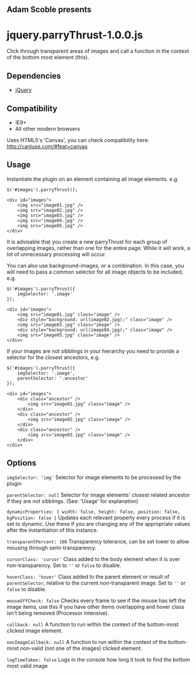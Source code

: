 ## Adam Scoble presents
# jquery.parryThrust-1.0.0.js
Click through transparent areas of images and call a function in the context of the bottom most element (this).

## Dependencies
* [jQuery](http://docs.jquery.com/)

## Compatibility
* IE9+
* All other modern browsers

Uses HTML5's 'Canvas', you can check compatibility here:
http://caniuse.com/#feat=canvas

## Usage
Instantiate the plugin on an element containing all image elements. e.g.

    $('#images').parryThrust();
    
    <div id="images">
        <img src="image01.jpg" />
        <img src="image02.jpg" />
        <img src="image03.jpg" />
        <img src="image04.jpg" />
        <img src="image05.jpg" />
    </div>

It is advisable that you create a new parryThrust for each group of overlapping images, rather than one for the entire page. While it will work, a lot of unnecessary processing will occur.

You can also use background-images, or a combination. In this case, you will need to pass a common selector for all image objects to be included, e.g.

	$('#images').parryThrust({
    	imgSelector: '.image'
	});

	<div id="images">
	    <img src="image01.jpg" class="image" />
	    <div style="background: url(image02.jpg);" class="image" />
	    <img src="image03.jpg" class="image" />
	    <div style="background: url(image04.jpg);" class="image" />
	    <img src="image05.jpg" class="image" />
	</div>

If your images are not sibblings in your hierarchy you need to provide a selector for the closest ancestors, e.g.

	$('#images').parryThrust({
	    imgSelector: '.image',
	    parentSelector: '.ancestor'
	});

	<div id="images">
	    <div class="ancestor" />
	        <img src="image01.jpg" class="image" />
	    </div>
	    <div class="ancestor" />
	        <img src="image02.jpg" class="image" />
	    </div>
	    <div class="ancestor" />
	        <img src="image03.jpg" class="image" />
	    </div>
	</div>

## Options
`imgSelector: 'img'` Selector for image elements to be processed by the plugin  

`parentSelector: null` Selector for image elements' closest related ancestor if they are not sibblings. (See: 'Usage' for explanation)  

`dynamicProperties: { width: false, height: false, position: false, bgPosition: false }` Updates each relevant property every process if it is set to dynamic. Use these if you are changing any of the appropriate values after the instantiation of this instance.

`transparentPercent: 100` Transparency tolerance, can be set lower to allow mousing through semi-transparency.  

`cursorClass: 'cursor'` Class added to the body element when it is over non-transparency. Set to `''` or `false` to disable.  

`hoverClass: 'hover'` Class added to the parent element or result of `parentSelector`, relative to the current non-transparent image. Set to `''` or `false` to disable.  

`mouseOffCheck: false` Checks every frame to see if the mouse has left the image items, use this if you have other items overlapping and hover class isn't  being removed (Processor intensive).  

`callback: null` A function to run within the context of the bottom-most clicked image element.  

`nonImageCallback: null` A function to run within the context of the bottom-most non-valid (not one of the images) clicked element.
  
`logTimeTaken: false` Logs in the console how long it took to find the bottom most valid image  
